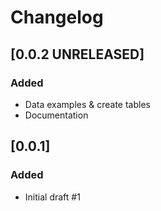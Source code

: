 # Changelog

## [0.0.2 UNRELEASED]

### Added

- Data examples & create tables
- Documentation

## [0.0.1]

### Added

- Initial draft #1
